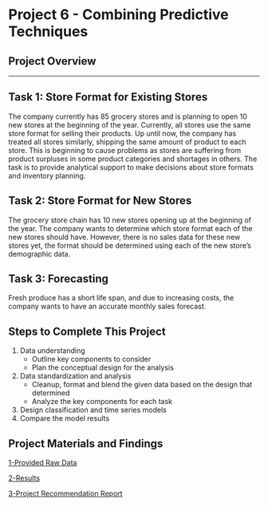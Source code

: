 # Project 6 - Combining Predictive Techniques

## Project Overview
----
## Task 1: Store Format for Existing Stores
The company currently has 85 grocery stores and is planning to open 10 new stores at the beginning of the year. Currently, all stores use the same store format for selling their products. Up until now, the company has treated all stores similarly, shipping the same amount of product to each store. This is beginning to cause problems as stores are suffering from product surpluses in some product categories and shortages in others. The task is to provide analytical support to make decisions about store formats and inventory planning.

## Task 2: Store Format for New Stores
The grocery store chain has 10 new stores opening up at the beginning of the year. The company wants to determine which store format each of the new stores should have. However, there is no sales data for these new stores yet, the format should be determined using each of the new store’s demographic data.

## Task 3: Forecasting
Fresh produce has a short life span, and due to increasing costs, the company wants to have an accurate monthly sales forecast.

## Steps to Complete This Project

1. Data understanding
   * Outline key components to consider
   * Plan the conceptual design for the analysis
2. Data standardization and analysis
    * Cleanup, format and blend the given data based on the design that determined
    * Analyze the key components for each task
3. Design classification and time series models
4. Compare the model results

## Project Materials and Findings

[1-Provided Raw Data](https://github.com/canerakin111/Udacity_Predictive_Analysis/tree/master/Project6/Project/data)

[2-Results](https://github.com/canerakin111/Udacity_Predictive_Analysis/tree/master/Project6/Project/results)

[3-Project Recommendation Report](https://github.com/canerakin111/Udacity_Predictive_Analysis/tree/master/Project6/Final_submission_akinc.pdf)

